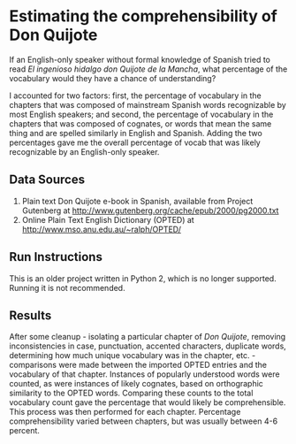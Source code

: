 # Estimating the comprehensibility of Don Quijote
If an English-only speaker without formal knowledge of Spanish tried to read <i>El ingenioso hidalgo don Quijote de la Mancha</i>, what percentage of the vocabulary would they have a chance of understanding?

I accounted for two factors:  first, the percentage of vocabulary in the chapters that was composed of mainstream Spanish words recognizable by most English speakers; and second, the percentage of vocabulary in the chapters that was composed of cognates, or words that mean the same thing and are spelled similarly in English and Spanish.  Adding the two percentages gave me the overall percentage of vocab that was likely recognizable by an English-only speaker.

## Data Sources
1.  Plain text Don Quijote e-book in Spanish, available from Project Gutenberg at http://www.gutenberg.org/cache/epub/2000/pg2000.txt
2.  Online Plain Text English Dictionary (OPTED) at http://www.mso.anu.edu.au/~ralph/OPTED/

## Run Instructions
This is an older project written in Python 2, which is no longer supported. Running it is not recommended.

## Results
After some cleanup - isolating a particular chapter of <i>Don Quijote</i>, removing inconsistencies in case, punctuation, accented characters, duplicate words, determining how much unique vocabulary was in the chapter, etc. - comparisons were made between the imported OPTED entries and the vocabulary of that chapter. Instances of popularly understood words were counted, as were instances of likely cognates, based on orthographic similarity to the OPTED words. Comparing these counts to the total vocabulary count gave the percentage that would likely be comprehensible. This process was then performed for each chapter. Percentage comprehensibility varied between chapters, but was usually between 4-6 percent.

